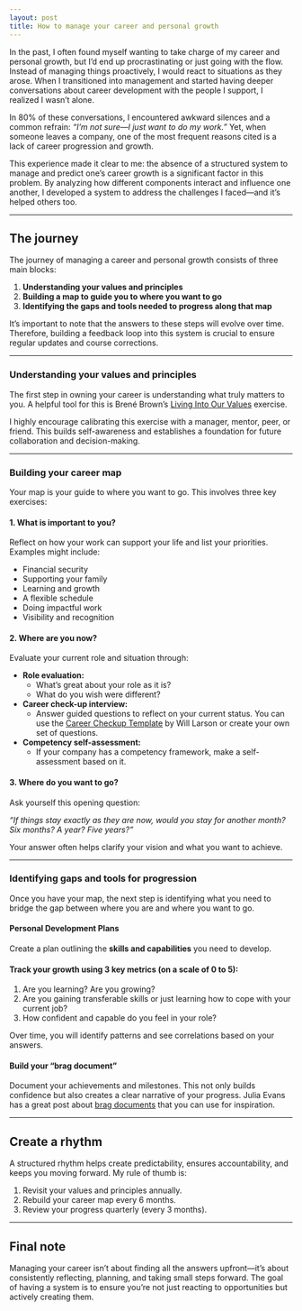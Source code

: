 ```yaml
---
layout: post
title: How to manage your career and personal growth
---
```


In the past, I often found myself wanting to take charge of my career and personal growth, but I’d end up procrastinating or just going with the flow. Instead of managing things proactively, I would react to situations as they arose. When I transitioned into management and started having deeper conversations about career development with the people I support, I realized I wasn’t alone.  

In 80% of these conversations, I encountered awkward silences and a common refrain: *“I’m not sure—I just want to do my work.”* Yet, when someone leaves a company, one of the most frequent reasons cited is a lack of career progression and growth.  

This experience made it clear to me: the absence of a structured system to manage and predict one’s career growth is a significant factor in this problem. By analyzing how different components interact and influence one another, I developed a system to address the challenges I faced—and it’s helped others too.

---

## The journey

The journey of managing a career and personal growth consists of three main blocks:

1. **Understanding your values and principles**  
2. **Building a map to guide you to where you want to go**  
3. **Identifying the gaps and tools needed to progress along that map**  

It’s important to note that the answers to these steps will evolve over time. Therefore, building a feedback loop into this system is crucial to ensure regular updates and course corrections.

---

### Understanding your values and principles

The first step in owning your career is understanding what truly matters to you. A helpful tool for this is Brené Brown’s [Living Into Our Values](https://brenebrown.com/resources/living-into-our-values/) exercise.

I highly encourage calibrating this exercise with a manager, mentor, peer, or friend. This builds self-awareness and establishes a foundation for future collaboration and decision-making.

---

### Building your career map

Your map is your guide to where you want to go. This involves three key exercises:

#### 1. What is important to you?  

Reflect on how your work can support your life and list your priorities. Examples might include:  
- Financial security  
- Supporting your family  
- Learning and growth  
- A flexible schedule  
- Doing impactful work  
- Visibility and recognition  

#### 2. Where are you now?  

Evaluate your current role and situation through:  

- **Role evaluation:**  
   - What’s great about your role as it is?  
   - What do you wish were different?  
- **Career check-up interview:**  
   - Answer guided questions to reflect on your current status. You can use the [Career Checkup Template](https://lethain.com/career-checkup/) by Will Larson or create your own set of questions.  
- **Competency self-assessment:**  
   - If your company has a competency framework, make a self-assessment based on it.

#### 3. Where do you want to go?  

Ask yourself this opening question:  

*“If things stay exactly as they are now, would you stay for another month? Six months? A year? Five years?”*  

Your answer often helps clarify your vision and what you want to achieve.

---

### Identifying gaps and tools for progression

Once you have your map, the next step is identifying what you need to bridge the gap between where you are and where you want to go.  

#### Personal Development Plans  
Create a plan outlining the **skills and capabilities** you need to develop.  

#### Track your growth using 3 key metrics (on a scale of 0 to 5):  

1. Are you learning? Are you growing?  
2. Are you gaining transferable skills or just learning how to cope with your current job? 
3. How confident and capable do you feel in your role?

Over time, you will identify patterns and see correlations based on your answers.

#### Build your “brag document”  

Document your achievements and milestones. This not only builds confidence but also creates a clear narrative of your progress. Julia Evans has a great post about [brag documents](https://jvns.ca/blog/brag-documents/) that you can use for inspiration.

---

## Create a rhythm

A structured rhythm helps create predictability, ensures accountability, and keeps you moving forward. My rule of thumb is:

1. Revisit your values and principles annually.
2. Rebuild your career map every 6 months.  
3. Review your progress quarterly (every 3 months).

---

## Final note

Managing your career isn’t about finding all the answers upfront—it’s about consistently reflecting, planning, and taking small steps forward. The goal of having a system is to ensure you’re not just reacting to opportunities but actively creating them.